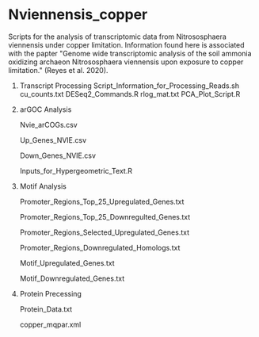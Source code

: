# Nviennensis_copper
Scripts for the analysis of transcriptomic data from Nitrososphaera viennensis under copper limitation. Information found here is associated with the papter "Genome wide transcriptomic analysis of the soil ammonia oxidizing archaeon Nitrososphaera viennensis upon exposure to copper limitation." (Reyes et al. 2020).


1.  Transcript Processing
	Script_Information_for_Processing_Reads.sh
	cu_counts.txt
	DESeq2_Commands.R
	rlog_mat.txt
	PCA_Plot_Script.R

2.  arGOC Analysis

	Nvie_arCOGs.csv
	
	Up_Genes_NVIE.csv
	
	Down_Genes_NVIE.csv
	
	Inputs_for_Hypergeometric_Text.R
	

3.  Motif Analysis

	Promoter_Regions_Top_25_Upregulated_Genes.txt
	
	Promoter_Regions_Top_25_Downregulted_Genes.txt
	
	Promoter_Regions_Selected_Upregulated_Genes.txt
	
	Promoter_Regions_Downregulated_Homologs.txt
	
	Motif_Upregulated_Genes.txt
	
	Motif_Downregulated_Genes.txt
	
4.  Protein Precessing

	Protein_Data.txt
	
	copper_mqpar.xml
